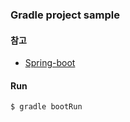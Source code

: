 ### Gradle project sample

#### 참고
* [Spring-boot](https://spring.io/guides/gs/spring-boot/)

#### Run
```
$ gradle bootRun
```

